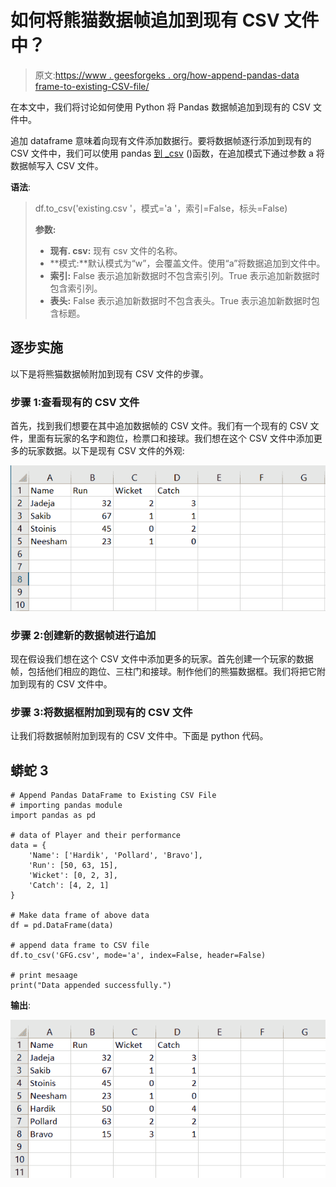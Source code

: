# 如何将熊猫数据帧追加到现有 CSV 文件中？

> 原文:[https://www . geesforgeks . org/how-append-pandas-data frame-to-existing-CSV-file/](https://www.geeksforgeeks.org/how-to-append-pandas-dataframe-to-existing-csv-file/)

在本文中，我们将讨论如何使用 Python 将 Pandas 数据帧追加到现有的 CSV 文件中。

追加 dataframe 意味着向现有文件添加数据行。要将数据帧逐行添加到现有的 CSV 文件中，我们可以使用 pandas [到 _csv](https://www.geeksforgeeks.org/python-pandas-series-to_csv/) ()函数，在追加模式下通过参数 a 将数据帧写入 CSV 文件。

**语法**:

> df.to_csv('existing.csv '，模式='a '，索引=False，标头=False)
> 
> **参数:**
> 
> *   **现有. csv:** 现有 csv 文件的名称。
> *   **模式:**默认模式为“w”，会覆盖文件。使用“a”将数据追加到文件中。
> *   **索引:** False 表示追加新数据时不包含索引列。True 表示追加新数据时包含索引列。
> *   **表头:** False 表示追加新数据时不包含表头。True 表示追加新数据时包含标题。

## 逐步实施

以下是将熊猫数据帧附加到现有 CSV 文件的步骤。

### 步骤 1:查看现有的 CSV 文件

首先，找到我们想要在其中追加数据帧的 CSV 文件。我们有一个现有的 CSV 文件，里面有玩家的名字和跑位，检票口和接球。我们想在这个 CSV 文件中添加更多的玩家数据。以下是现有 CSV 文件的外观:

![](img/0f11affeabf94f7249030786a23241bc.png)

### 步骤 2:创建新的数据帧进行追加

现在假设我们想在这个 CSV 文件中添加更多的玩家。首先创建一个玩家的数据帧，包括他们相应的跑位、三柱门和接球。制作他们的熊猫数据框。我们将把它附加到现有的 CSV 文件中。

### 步骤 3:将数据框附加到现有的 CSV 文件

让我们将数据帧附加到现有的 CSV 文件中。下面是 python 代码。

## 蟒蛇 3

```
# Append Pandas DataFrame to Existing CSV File
# importing pandas module
import pandas as pd

# data of Player and their performance
data = {
    'Name': ['Hardik', 'Pollard', 'Bravo'],
    'Run': [50, 63, 15],
    'Wicket': [0, 2, 3],
    'Catch': [4, 2, 1]
}

# Make data frame of above data
df = pd.DataFrame(data)

# append data frame to CSV file
df.to_csv('GFG.csv', mode='a', index=False, header=False)

# print mesaage
print("Data appended successfully.")
```

**输出**:

![](img/5e7f8193a67707cea68bd2ee6a74f50d.png)
